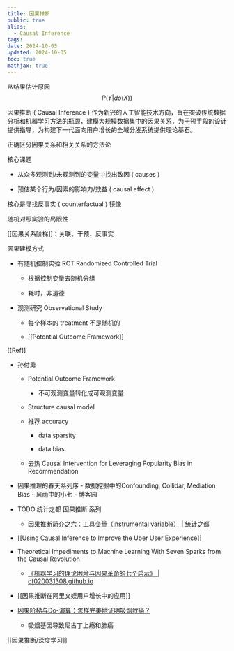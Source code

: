 ```yaml
---
title: 因果推断
public: true
alias:
  - Causal Inference
tags:
date: 2024-10-05
updated: 2024-10-05
toc: true
mathjax: true
---
```


从结果估计原因 $$P(Y|do(X))$$

因果推断 ( Causal Inference ) 作为新兴的人工智能技术方向，旨在突破传统数据分析和机器学习方法的瓶颈，建模大规模数据集中的因果关系，为干预手段的设计提供指导，为构建下一代面向用户增长的全域分发系统提供理论基石。

正确区分因果关系和相关关系的方法论

核心课题

  + 从众多观测到/未观测到的变量中找出致因 ( causes )

  + 预估某个行为/因素的影响力/效益 ( causal effect )

核心是寻找反事实 ( counterfactual ) 镜像

随机对照实验的局限性

[[因果关系阶梯]]：关联、干预、反事实

因果建模方式

  + 有随机控制实验 RCT Randomized Controlled Trial

    + 根据控制变量去随机分组

    + 耗时，非道德

  + 观测研究 Observational Study

    + 每个样本的 treatment 不是随机的

    + [[Potential Outcome Framework]]

[[Ref]]

  + 孙付勇

    + Potential Outcome Framework

      + 不可观测变量转化成可观测变量

    + Structure causal model

    + 推荐 accuracy

      + data sparsity

      + data bias

    + 去热 Causal Intervention for Leveraging Popularity Bias in Recommendation

  + 因果推理的春天系列序 - 数据挖掘中的Confounding, Collidar, Mediation Bias - 风雨中的小七 - 博客园

  + TODO 统计之都 因果推断 系列

    + [因果推断简介之六：工具变量（instrumental variable） | 统计之都](https://cosx.org/2013/08/causality6-instrumental-variable/)

  + [[Using Causal Inference to Improve the Uber User Experience]]

  + Theoretical Impediments to Machine Learning With Seven Sparks from the Causal Revolution

    + [《机器学习的理论困境与因果革命的七个启示》 | cf020031308.github.io](https://cf020031308.github.io/papers/2018-theoretical-impediments-to-machine-learning-with-seven-sparks-from-the-causal-revolution/)

  + [[因果推断在阿里文娱用户增长中的应用]]

  + [因果阶梯与Do-演算：怎样完美地证明吸烟致癌？](https://mp.weixin.qq.com/s/SLBXgf8rkJaQwVzZhD_yAQ)
    + 吸烟基因导致尼古丁上瘾和肺癌

[[因果推断/深度学习]]
